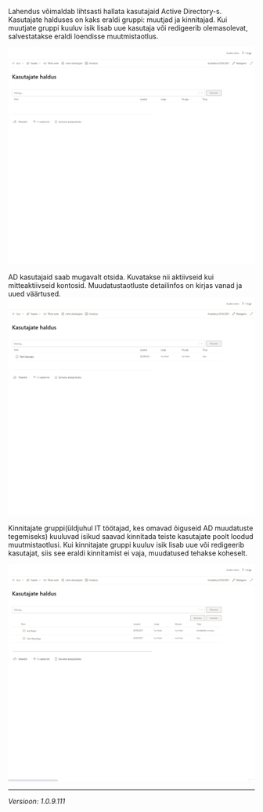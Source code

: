 Lahendus võimaldab lihtsasti hallata kasutajaid Active Directory-s. Kasutajate halduses on kaks eraldi gruppi: muutjad ja kinnitajad. Kui muutjate gruppi kuuluv isik lisab uue kasutaja või redigeerib olemasolevat, salvestatakse eraldi loendisse muutmistaotlus.

![Uue kasutaja lisamine](images/usersManagement/createuser.gif)

AD kasutajaid saab mugavalt otsida. Kuvatakse nii aktiivseid kui mitteaktiivseid kontosid. Muudatustaotluste detailinfos on kirjas vanad ja uued väärtused.
![Kasutaja muutmine](images/usersManagement/edituser.gif)

Kinnitajate gruppi(üldjuhul IT töötajad, kes omavad õiguseid AD muudatuste tegemiseks) kuuluvad isikud saavad kinnitada teiste kasutajate poolt loodud muutmistaotlusi. Kui kinnitajate gruppi kuuluv isik lisab uue või redigeerib kasutajat, siis see eraldi kinnitamist ei vaja, muudatused tehakse koheselt.

![Muudatuste kinnitamine](images/usersManagement/confirmchange.gif)

***
*Versioon: 1.0.9.111*